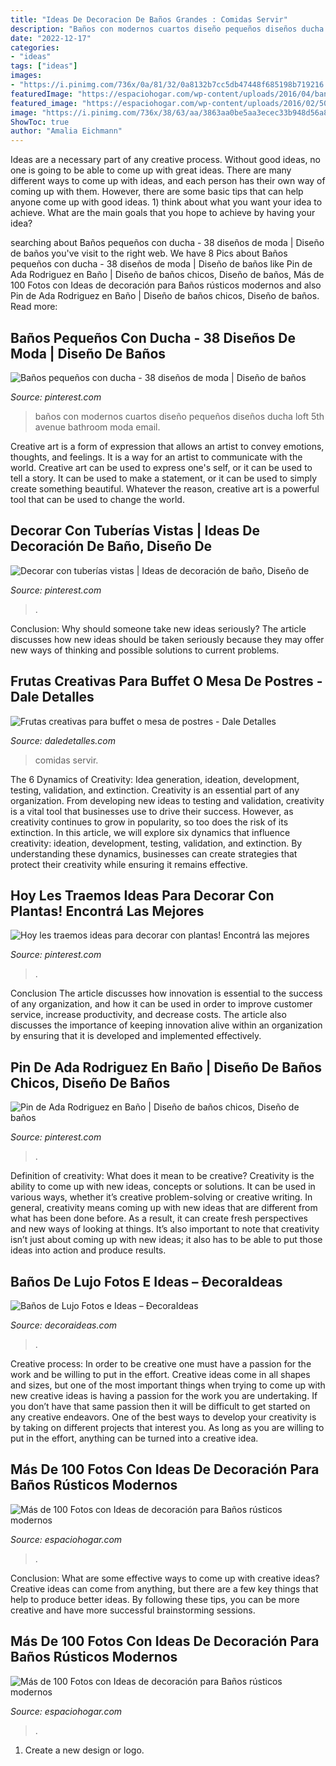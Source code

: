 ```yaml
---
title: "Ideas De Decoracion De Baños Grandes : Comidas Servir"
description: "Baños con modernos cuartos diseño pequeños diseños ducha loft 5th avenue bathroom moda email"
date: "2022-12-17"
categories:
- "ideas"
tags: ["ideas"]
images:
- "https://i.pinimg.com/736x/0a/81/32/0a8132b7cc5db47448f685198b719216.jpg"
featuredImage: "https://espaciohogar.com/wp-content/uploads/2016/04/banos-rusticos-pequenos-ceramica.jpg"
featured_image: "https://espaciohogar.com/wp-content/uploads/2016/02/50-fotos-con-ideas-de-decoracion-para-banos-rusticos-2016-pared-piedra.jpg"
image: "https://i.pinimg.com/736x/38/63/aa/3863aa0be5aa3ecec33b948d56a85aa6.jpg"
ShowToc: true
author: "Amalia Eichmann"
---
```



Ideas are a necessary part of any creative process. Without good ideas, no one is going to be able to come up with great ideas. There are many different ways to come up with ideas, and each person has their own way of coming up with them. However, there are some basic tips that can help anyone come up with good ideas. 1) think about what you want your idea to achieve. What are the main goals that you hope to achieve by having your idea?

	

		
searching about Baños pequeños con ducha - 38 diseños de moda | Diseño de baños you've visit to the right web. We have 8 Pics about Baños pequeños con ducha - 38 diseños de moda | Diseño de baños like Pin de Ada Rodriguez en Baño | Diseño de baños chicos, Diseño de baños, Más de 100 Fotos con Ideas de decoración para Baños rústicos modernos and also Pin de Ada Rodriguez en Baño | Diseño de baños chicos, Diseño de baños. Read more:
		
    
## Baños Pequeños Con Ducha - 38 Diseños De Moda | Diseño De Baños

<img loading=lazy src="https://i.pinimg.com/736x/0a/81/32/0a8132b7cc5db47448f685198b719216.jpg" onerror="this.onerror=null;this.src='https://tse3.mm.bing.net/th?id=OIP.wBsMmehbA53qff-3oegvqwHaJ3&amp;pid=15.1';" alt="Baños pequeños con ducha - 38 diseños de moda | Diseño de baños">

_Source: pinterest.com_

>baños con modernos cuartos diseño pequeños diseños ducha loft 5th avenue bathroom moda email. 

	

Creative art is a form of expression that allows an artist to convey emotions, thoughts, and feelings. It is a way for an artist to communicate with the world. Creative art can be used to express one's self, or it can be used to tell a story. It can be used to make a statement, or it can be used to simply create something beautiful. Whatever the reason, creative art is a powerful tool that can be used to change the world.

    
## Decorar Con Tuberías Vistas | Ideas De Decoración De Baño, Diseño De

<img loading=lazy src="https://i.pinimg.com/736x/c0/87/40/c08740704ecb0ae30905029ea3365edf.jpg" onerror="this.onerror=null;this.src='https://tse1.mm.bing.net/th?id=OIP.zNcNB0EIVrtbmDZEm7y9MAHaLJ&amp;pid=15.1';" alt="Decorar con tuberías vistas | Ideas de decoración de baño, Diseño de">

_Source: pinterest.com_

>. 

	

Conclusion: Why should someone take new ideas seriously?
The article discusses how new ideas should be taken seriously because they may offer new ways of thinking and possible solutions to current problems.

    
## Frutas Creativas Para Buffet O Mesa De Postres - Dale Detalles

<img loading=lazy src="https://i0.wp.com/www.daledetalles.com/wp-content/uploads/2016/09/fruta-creativa3.jpg" onerror="this.onerror=null;this.src='https://tse4.mm.bing.net/th?id=OIP.hTVVxN9xlc3YcO6-xVRp3QHaE6&amp;pid=15.1';" alt="Frutas creativas para buffet o mesa de postres - Dale Detalles">

_Source: daledetalles.com_

>comidas servir. 

	

The 6 Dynamics of Creativity: Idea generation, ideation, development, testing, validation, and extinction.
Creativity is an essential part of any organization. From developing new ideas to testing and validation, creativity is a vital tool that businesses use to drive their success. However, as creativity continues to grow in popularity, so too does the risk of its extinction. In this article, we will explore six dynamics that influence creativity: ideation, development, testing, validation, and extinction. By understanding these dynamics, businesses can create strategies that protect their creativity while ensuring it remains effective.

    
## Hoy Les Traemos Ideas Para Decorar Con Plantas! Encontrá Las Mejores

<img loading=lazy src="https://i.pinimg.com/736x/e4/b9/f4/e4b9f481d63f30b744146b8d78741c8d.jpg" onerror="this.onerror=null;this.src='https://tse1.mm.bing.net/th?id=OIP.FZ2kgTxw72imR7O2gjdR1wHaLH&amp;pid=15.1';" alt="Hoy les traemos ideas para decorar con plantas! Encontrá las mejores">

_Source: pinterest.com_

>. 

	

Conclusion
The article discusses how innovation is essential to the success of any organization, and how it can be used in order to improve customer service, increase productivity, and decrease costs. The article also discusses the importance of keeping innovation alive within an organization by ensuring that it is developed and implemented effectively.

    
## Pin De Ada Rodriguez En Baño | Diseño De Baños Chicos, Diseño De Baños

<img loading=lazy src="https://i.pinimg.com/736x/38/63/aa/3863aa0be5aa3ecec33b948d56a85aa6.jpg" onerror="this.onerror=null;this.src='https://tse3.mm.bing.net/th?id=OIP.nVfsSXI_TrE5TGm-UuLshgHaJ3&amp;pid=15.1';" alt="Pin de Ada Rodriguez en Baño | Diseño de baños chicos, Diseño de baños">

_Source: pinterest.com_

>. 

	

Definition of creativity: What does it mean to be creative?
Creativity is the ability to come up with new ideas, concepts or solutions. It can be used in various ways, whether it’s creative problem-solving or creative writing. In general, creativity means coming up with new ideas that are different from what has been done before. As a result, it can create fresh perspectives and new ways of looking at things. It’s also important to note that creativity isn’t just about coming up with new ideas; it also has to be able to put those ideas into action and produce results.

    
## Baños De Lujo Fotos E Ideas – ÐecoraIdeas

<img loading=lazy src="https://decoraideas.com/wp-content/uploads/2016/05/03_guetzli.jpg" onerror="this.onerror=null;this.src='https://tse4.mm.bing.net/th?id=OIP.Hm5PmnfuM-vrYcpoALNRrwHaLH&amp;pid=15.1';" alt="Baños de Lujo Fotos e Ideas – ÐecoraIdeas">

_Source: decoraideas.com_

>. 

	

Creative process: In order to be creative one must have a passion for the work and be willing to put in the effort.
Creative ideas come in all shapes and sizes, but one of the most important things when trying to come up with new creative ideas is having a passion for the work you are undertaking. If you don’t have that same passion then it will be difficult to get started on any creative endeavors. One of the best ways to develop your creativity is by taking on different projects that interest you. As long as you are willing to put in the effort, anything can be turned into a creative idea.

    
## Más De 100 Fotos Con Ideas De Decoración Para Baños Rústicos Modernos

<img loading=lazy src="https://espaciohogar.com/wp-content/uploads/2016/04/banos-rusticos-pequenos-ceramica.jpg" onerror="this.onerror=null;this.src='https://tse2.mm.bing.net/th?id=OIP.tZxWha2TGlw_zwGQuFL8DwHaJ3&amp;pid=15.1';" alt="Más de 100 Fotos con Ideas de decoración para Baños rústicos modernos">

_Source: espaciohogar.com_

>. 

	

Conclusion: What are some effective ways to come up with creative ideas?
Creative ideas can come from anything, but there are a few key things that help to produce better ideas. By following these tips, you can be more creative and have more successful brainstorming sessions.

    
## Más De 100 Fotos Con Ideas De Decoración Para Baños Rústicos Modernos

<img loading=lazy src="https://espaciohogar.com/wp-content/uploads/2016/02/50-fotos-con-ideas-de-decoracion-para-banos-rusticos-2016-pared-piedra.jpg" onerror="this.onerror=null;this.src='https://tse3.mm.bing.net/th?id=OIP.thc3I7PyADrkZ2A3aT84ZAHaLu&amp;pid=15.1';" alt="Más de 100 Fotos con Ideas de decoración para Baños rústicos modernos">

_Source: espaciohogar.com_

>. 

	

1. Create a new design or logo.

